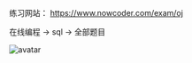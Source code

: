 练习网站：
https://www.nowcoder.com/exam/oj

在线编程 -> sql -> 全部题目


![avatar](/C:\Users\Xpengkang\Documents\nowcoder_SQL\nowcoderSQL\image\牛客sql.png)